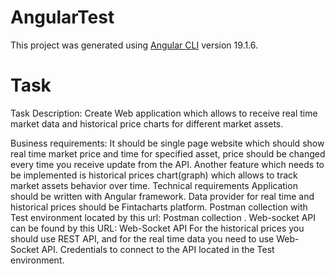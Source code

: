 # AngularTest

This project was generated using [Angular CLI](https://github.com/angular/angular-cli) version 19.1.6.

# Task

Task Description:
Create Web application which allows to receive real time market data and historical price charts
for different market assets.

Business requirements:
It should be single page website which should show real time market price and time for
specified asset, price should be changed every time you receive update from the API. Another
feature which needs to be implemented is historical prices chart(graph) which allows to track
market assets behavior over time.
Technical requirements
Application should be written with Angular framework. Data provider for real time and
historical prices should be Fintacharts platform. Postman collection with Test environment
located by this url: Postman collection . Web-socket API can be found by this URL: Web-Socket
API
For the historical prices you should use REST API, and for the real time data you need to use
Web-Socket API. Credentials to connect to the API located in the Test environment.